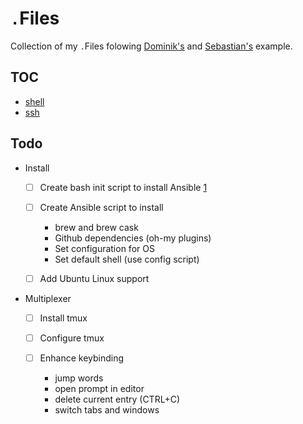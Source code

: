 # `.`Files

Collection of my `.`Files folowing [Dominik's](https://github.com/dhabersack/dotfiles) and [Sebastian's](https://github.com/hypebeast/dotfiles) example.

## TOC
* [shell](.shell_config/README.md)
* [ssh](.ssh/README.md)

## Todo

* Install

    - [ ] Create bash init script to install Ansible [1](https://github.com/mtchavez/mac-ansible)
    - [ ] Create Ansible script to install
        
        * brew and brew cask
        * Github dependencies (oh-my plugins)
        * Set configuration for OS
        * Set default shell (use config script)
    
    - [ ] Add Ubuntu Linux support

* Multiplexer

    - [ ] Install tmux
    - [ ] Configure tmux
    - [ ] Enhance keybinding
        
        * jump words
        * open prompt in editor
        * delete current entry (CTRL+C)
        * switch tabs and windows
